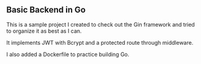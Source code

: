 ## Basic Backend in Go

This is a sample project I created to check out the Gin framework and tried to organize it as best as I can.

It implements JWT with Bcrypt and a protected route through middleware.

I also added a Dockerfile to practice building Go.

